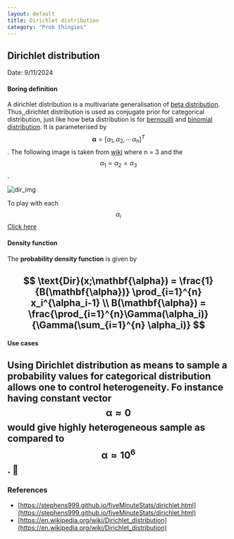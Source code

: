 ```yaml
---
layout: default
title: Dirichlet distribution
category: "Prob thingies"
---
```

## Dirichlet distribution

Date: 9/11/2024

#### Boring definition

A dirichlet distribution is a multivariate generalisation of [beta distribution](https://en.wikipedia.org/wiki/Beta_distribution). Thus,,dirichlet distribution is used as conjugate prior for categorical distribution, just like how beta distribution is for [bernouilli](https://en.wikipedia.org/wiki/Bernoulli_distribution) and [binomial distribution](https://en.wikipedia.org/wiki/Binomial_distribution). It is parameterised by $$ \mathbf{\alpha} = [\alpha_1, \alpha_2,\cdots \alpha_n]^T $$. The following image is taken from [wiki](https://en.wikipedia.org/wiki/Dirichlet_distribution) where n = 3 and the $$ \alpha_1 = \alpha_2 = \alpha_3 $$.

![dir_img](https://upload.wikimedia.org/wikipedia/commons/thumb/5/54/LogDirichletDensity-alpha_0.3_to_alpha_2.0.gif/250px-LogDirichletDensity-alpha_0.3_to_alpha_2.0.gif)

To play with each $$ \alpha_i $$ [Click here](https://observablehq.com/@herbps10/dirichlet-distribution)

#### Density function

The **probability density function** is given by

$$ 
\text{Dir}(x;\mathbf{\alpha}) = \frac{1}{B(\mathbf{\alpha})} \prod_{i=1}^{n} x_i^{\alpha_i-1} \\
B(\mathbf{\alpha}) = \frac{\prod_{i=1}^{n}\Gamma(\alpha_i)}{\Gamma(\sum_{i=1}^{n} \alpha_i)}
$$
---
#### Use cases

Using **Dirichlet distribution** as means to sample a probability values for categorical distribution allows one to control heterogeneity. Fo instance having constant vector $$ \mathbf{\alpha} \approx 0 $$ would give highly heterogeneous sample as compared to $$ \mathbf{\alpha} \approx 10^6 $$. 🍳   
---
### References
- [https://stephens999.github.io/fiveMinuteStats/dirichlet.html](https://stephens999.github.io/fiveMinuteStats/dirichlet.html)
- [https://en.wikipedia.org/wiki/Dirichlet_distribution](https://en.wikipedia.org/wiki/Dirichlet_distribution)